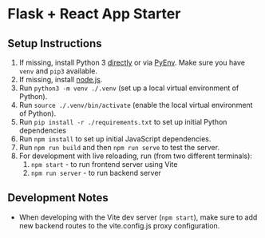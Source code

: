# Flask + React App Starter

## Setup Instructions

1. If missing, install Python 3 [directly](https://www.python.org/downloads/) or via [PyEnv](https://github.com/pyenv/pyenv#getting-pyenv). Make sure you have `venv` and `pip3` available.
2. If missing, install [node.js](https://nodejs.org/en/download).
3. Run `python3 -m venv ./.venv` (set up a local virtual environment of Python).
4. Run `source ./.venv/bin/activate` (enable the local virtual environment of Python).
5. Run `pip install -r ./requirements.txt` to set up initial Python dependencies
6. Run `npm install` to set up initial JavaScript dependencies.
7. Run `npm run build` and then `npm run serve` to test the server.
8. For development with live reloading, run (from two different terminals):
   1. `npm start` - to run frontend server using Vite
   2. `npm run server` - to run backend server

## Development Notes

- When developing with the Vite dev server (`npm start`), make sure to add new backend routes to the vite.config.js proxy configuration.
